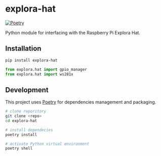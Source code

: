 # explora-hat
[![Poetry](https://img.shields.io/endpoint?url=https://python-poetry.org/badge/v0.json)](https://python-poetry.org/)

Python module for interfacing with the Raspberry Pi Explora Hat.

## Installation

```bash
pip install explora-hat
```

```python
from explora.hat import gpio_manager
from explora.hat import ws281x
```

## Development
This project uses [Poetry](https://python-poetry.org/docs/#installation) for dependencies management and packaging.

```bash
# clone reporitory
git clone <repo>
cd explora-hat

# install dependecies
poetry install

# activate Python virtual environment
poetry shell

```